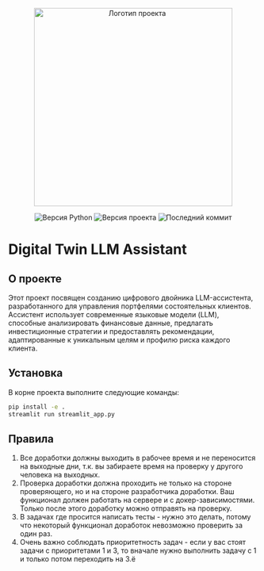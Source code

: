 <p align="center">
      <img src='https://i.postimg.cc/kG36d61k/temp-Image-K2l1l-B.avif' alt="Логотип проекта" width="400">
</p>

<p align="center">
   <img src="https://img.shields.io/badge/Python-3.10.14-brightgree" alt="Версия Python">
   <img src="https://img.shields.io/badge/version-v1.1-blue" alt="Версия проекта">
   <img src="https://img.shields.io/github/last-commit/ZakatZakat/Digital-Assistant-First" alt="Последний коммит">
</p>

# Digital Twin LLM Assistant

## О проекте

Этот проект посвящен созданию цифрового двойника LLM-ассистента, разработанного для управления портфелями состоятельных клиентов. Ассистент использует современные языковые модели (LLM), способные анализировать финансовые данные, предлагать инвестиционные стратегии и предоставлять рекомендации, адаптированные к уникальным целям и профилю риска каждого клиента.

## Установка

В корне проекта выполните следующие команды:
```bash
pip install -e . 
streamlit run streamlit_app.py
```

## Правила
1. Все доработки должны выходить в рабочее время и не переносится на выходные дни, т.к. вы забираете время на проверку у другого человека на выходных.
2. Проверка доработки должна проходить не только на стороне проверяющего, но и на стороне разработчика доработки. Ваш функционал должен работать на сервере и с докер-зависимостями. Только после этого доработку можно отправять на проверку.
3. В задачах где просится написать тесты - нужно это делать, потому что некоторый функционал доработок невозможно проверить за один раз.
4. Очень важно соблюдать приоритетность задач - если у вас стоят задачи с приоритетами 1 и 3, то вначале нужно выполнить задачу с 1 и только потом переходить на 3.ё
   
